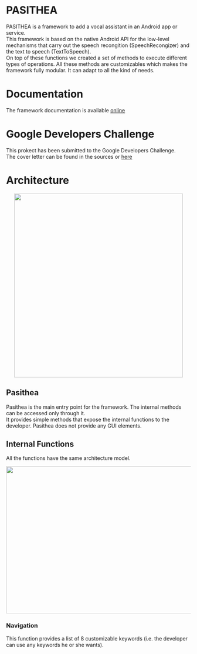 # PASITHEA
PASITHEA is a framework to add a vocal assistant in an Android app or service.\
This framework is based on the native Android API for the low-level mechanisms that carry out the speech recongition (SpeechRecongizer) and the text to speech (TextToSpeech).\
On top of these functions we created a set of methods to execute different types of operations. All these methods are customizables which makes the framework fully modular. It can adapt to all the kind of needs.

# Documentation
The framework documentation is available [online](http://logicielpasithea.fr/Pasithea/framework/documentation/)

# Google Developers Challenge
This prokect has been submitted to the Google Developers Challenge.\
The cover letter can be found in the sources or [here](https://github.com/PasitheaSoftware/PASITHEA/blob/1.1.0/Android%20Dev%20Challenge%20-%20Cover%20Letter.pdf)

# Architecture
<p align="center">
  <img width="460" height="500" src="http://logicielpasithea.fr/img/Pasithea_Arch.png">
</p>

## Pasithea
Pasithea is the main entry point for the framework. The internal methods can be accessed only through it.\
It provides simple methods that expose the internal functions to the developer. Pasithea does not provide any GUI elements.

## Internal Functions
All the functions have the same architecture model.
<p align="center">
  <img width="800" height="400" src="http://logicielpasithea.fr/img/Module_architecture.png">
</p>

### Navigation
This function provides a list of 8 customizable keywords (i.e. the developer can use any keywords he or she wants). 
